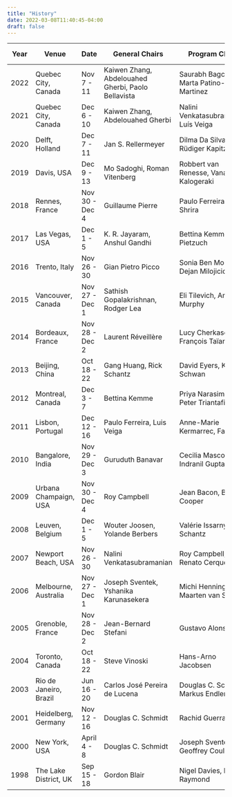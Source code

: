 ```yaml
---
title: "History"
date: 2022-03-08T11:40:45-04:00
draft: false
---
```


| Year| Venue                 | Date            | General Chairs    | Program Chairs              | Acc. Rate | 
| ----|-----------------------|-----------------|----------------------------------|-----------------------------|--------|
| 2022| Quebec City, Canada   | Nov 7 - 11      | Kaiwen Zhang, Abdelouahed Gherbi, Paolo Bellavista | Saurabh Bagchi, Marta Patino-Martinez | TBD |
| 2021| Quebec City, Canada   | Dec 6 - 10      | Kaiwen Zhang, Abdelouahed Gherbi | Nalini Venkatasubramanian, Luís Veiga | 28.1% |
| 2020| Delft, Holland        | Dec 7 - 11      | Jan S. Rellermeyer               | Dilma Da Silva, Rüdiger Kapitza | 25.21% |
| 2019| Davis, USA            | Dec 9 - 13      | Mo Sadoghi, Roman Vitenberg      | Robbert van Renesse, Vana Kalogeraki | 24.03% |
| 2018| Rennes, France        | Nov 30 - Dec 4  | Guillaume Pierre                 | Paulo Ferreira, Liuba Shrira | 23.16% |
| 2017| Las Vegas, USA        | Dec 1 - 5       | K. R. Jayaram, Anshul Gandhi     | Bettina Kemme, Peter Pietzuch | 23.53% |
| 2016| Trento, Italy         | Nov 26 - 30     | Gian Pietro Picco                | Sonia Ben Mokhtar, Dejan Milojicic | 19.63% |
| 2015| Vancouver, Canada     | Nov 27 - Dec 1  | Sathish Gopalakrishnan, Rodger Lea | Eli Tilevich, Amy L. Murphy  | 19.49% |
| 2014| Bordeaux, France      | Nov 28 - Dec 2  | Laurent Réveillère                 | Lucy Cherkasova, François Taïani | 18.75% |
| 2013| Beijing, China        | Oct 18 - 22     | Gang Huang, Rick Schantz         | David Eyers, Karsten Schwan | 18.75% |
| 2012| Montreal, Canada      | Dec 3 - 7       | Bettina Kemme                    | Priya Narasimhan, Peter Triantafillou | 19.20% |
| 2011| Lisbon, Portugal      | Dec 12 - 16     | Paulo Ferreira, Luis Veiga       | Anne-Marie Kermarrec, Fabio Kon | 19.20% |
| 2010| Bangalore, India      | Nov 29 - Dec 3  | Guruduth Banavar                 | Cecilia Mascolo, Indranil Gupta | 16.38% |
| 2009| Urbana Champaign, USA | Nov 30 - Dec 4  | Roy Campbell                     | Jean Bacon, Brian F. Cooper | 19.09% |
| 2008| Leuven, Belgium       | Dec 1 - 5       | Wouter Joosen, Yolande Berbers   | Valérie Issarny, Rick Schantz | 17.95% |
| 2007| Newport Beach, USA    | Nov 26 - 30     | Nalini Venkatasubramanian        | Roy Campbell, Renato Cerqueira | 20.37% |
| 2006| Melbourne, Australia  | Nov 27 - Dec 1  | Joseph Sventek, Yshanika Karunasekera | Michi Henning, Maarten van Steen  | 17.22% |
| 2005| Grenoble, France      | Nov 28 - Dec 2  | Jean-Bernard Stefani             | Gustavo Alonso | 16.07% |
| 2004| Toronto, Canada       | Oct 18 - 22     | Steve Vinoski                    | Hans-Arno Jacobsen | 12.89% |
| 2003| Rio de Janeiro, Brazil| Jun 16 - 20     | Carlos José Pereira de Lucena    | Douglas C. Schmidt, Markus Endler | 15.82% |
| 2001| Heidelberg, Germany   | Nov 12 - 16     | Douglas C. Schmidt               | Rachid Guerraoui            | 17.24% |
| 2000| New York, USA         | April 4 - 8     | Douglas C. Schmidt               | Joseph Sventek, Geoffrey Coulson | 30% |
| 1998| The Lake District, UK | Sep 15 - 18     | Gordon Blair                     | Nigel Davies, Kerry Raymond | 18.67% |


